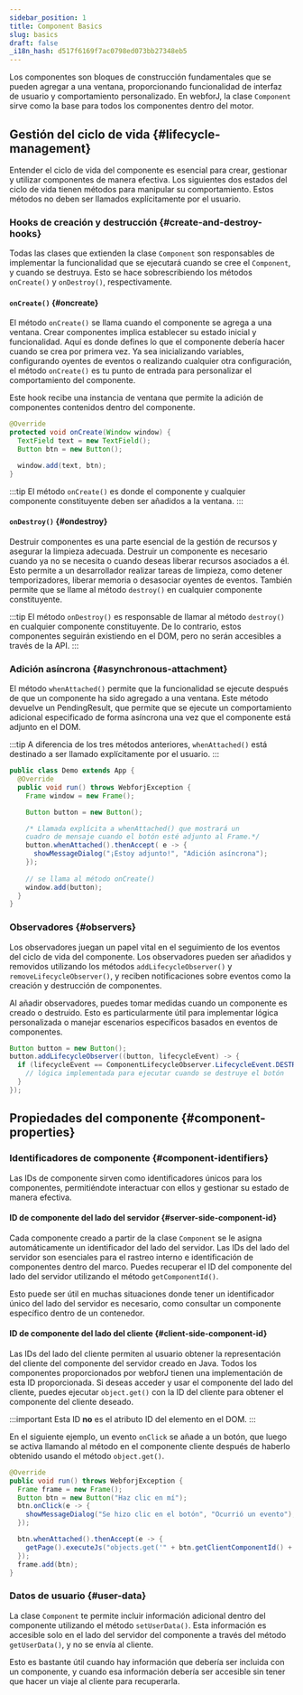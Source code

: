 ```yaml
---
sidebar_position: 1
title: Component Basics
slug: basics
draft: false
_i18n_hash: d517f6169f7ac0798ed073bb27348eb5
---
```

<DocChip chip='since' label='23.05' />
<JavadocLink type="foundation" location="com/webforj/component/Component" top='true'/>

Los componentes son bloques de construcción fundamentales que se pueden agregar a una ventana, proporcionando funcionalidad de interfaz de usuario y comportamiento personalizado. En webforJ, la clase `Component` sirve como la base para todos los componentes dentro del motor.

## Gestión del ciclo de vida {#lifecycle-management}

Entender el ciclo de vida del componente es esencial para crear, gestionar y utilizar componentes de manera efectiva. Los siguientes dos estados del ciclo de vida tienen métodos para manipular su comportamiento. Estos métodos no deben ser llamados explícitamente por el usuario.

### Hooks de creación y destrucción {#create-and-destroy-hooks}

Todas las clases que extienden la clase `Component` son responsables de implementar la funcionalidad que se ejecutará cuando se cree el `Component`, y cuando se destruya. Esto se hace sobrescribiendo los métodos `onCreate()` y `onDestroy()`, respectivamente.

#### `onCreate()` {#oncreate}

El método `onCreate()` se llama cuando el componente se agrega a una ventana. Crear componentes implica establecer su estado inicial y funcionalidad. Aquí es donde defines lo que el componente debería hacer cuando se crea por primera vez. Ya sea inicializando variables, configurando oyentes de eventos o realizando cualquier otra configuración, el método `onCreate()` es tu punto de entrada para personalizar el comportamiento del componente.

Este hook recibe una instancia de ventana que permite la adición de componentes contenidos dentro del componente.

```java
@Override
protected void onCreate(Window window) {
  TextField text = new TextField();
  Button btn = new Button();

  window.add(text, btn);
}
```

:::tip
El método `onCreate()` es donde el componente y cualquier componente constituyente deben ser añadidos a la ventana.
:::

#### `onDestroy()` {#ondestroy}

Destruir componentes es una parte esencial de la gestión de recursos y asegurar la limpieza adecuada. Destruir un componente es necesario cuando ya no se necesita o cuando deseas liberar recursos asociados a él. Esto permite a un desarrollador realizar tareas de limpieza, como detener temporizadores, liberar memoria o desasociar oyentes de eventos. También permite que se llame al método `destroy()` en cualquier componente constituyente.

:::tip
El método `onDestroy()` es responsable de llamar al método `destroy()` en cualquier componente constituyente. De lo contrario, estos componentes seguirán existiendo en el DOM, pero no serán accesibles a través de la API.
:::

### Adición asíncrona {#asynchronous-attachment}

El método `whenAttached()` permite que la funcionalidad se ejecute después de que un componente ha sido agregado a una ventana. Este método devuelve un <JavadocLink type="foundation" location="com/webforj/PendingResult" code='true'>PendingResult</JavadocLink>, que permite que se ejecute un comportamiento adicional especificado de forma asíncrona una vez que el componente está adjunto en el DOM.

:::tip
A diferencia de los tres métodos anteriores, `whenAttached()` está destinado a ser llamado explícitamente por el usuario.
:::

```java
public class Demo extends App {
  @Override
  public void run() throws WebforjException {
    Frame window = new Frame();

    Button button = new Button(); 

    /* Llamada explícita a whenAttached() que mostrará un 
    cuadro de mensaje cuando el botón esté adjunto al Frame.*/
    button.whenAttached().thenAccept( e -> {
      showMessageDialog("¡Estoy adjunto!", "Adición asíncrona");
    });
  
    // se llama al método onCreate()
    window.add(button); 
  }
}
```

### Observadores {#observers}

Los observadores juegan un papel vital en el seguimiento de los eventos del ciclo de vida del componente. Los observadores pueden ser añadidos y removidos utilizando los métodos `addLifecycleObserver()` y `removeLifecycleObserver()`, y reciben notificaciones sobre eventos como la creación y destrucción de componentes.

Al añadir observadores, puedes tomar medidas cuando un componente es creado o destruido. Esto es particularmente útil para implementar lógica personalizada o manejar escenarios específicos basados en eventos de componentes.

```java
Button button = new Button();
button.addLifecycleObserver((button, lifecycleEvent) -> {
  if (lifecycleEvent == ComponentLifecycleObserver.LifecycleEvent.DESTROY) {
    // lógica implementada para ejecutar cuando se destruye el botón
  }
});
```

## Propiedades del componente {#component-properties}

### Identificadores de componente {#component-identifiers}

Las IDs de componente sirven como identificadores únicos para los componentes, permitiéndote interactuar con ellos y gestionar su estado de manera efectiva.

#### ID de componente del lado del servidor {#server-side-component-id}

Cada componente creado a partir de la clase `Component` se le asigna automáticamente un identificador del lado del servidor. Las IDs del lado del servidor son esenciales para el rastreo interno e identificación de componentes dentro del marco. Puedes recuperar el ID del componente del lado del servidor utilizando el método `getComponentId()`.

Esto puede ser útil en muchas situaciones donde tener un identificador único del lado del servidor es necesario, como consultar un componente específico dentro de un contenedor.

#### ID de componente del lado del cliente {#client-side-component-id}

Las IDs del lado del cliente permiten al usuario obtener la representación del cliente del componente del servidor creado en Java. Todos los componentes proporcionados por webforJ tienen una implementación de esta ID proporcionada. Si deseas acceder y usar el componente del lado del cliente, puedes ejecutar `object.get()` con la ID del cliente para obtener el componente del cliente deseado.

:::important
Esta ID **no** es el atributo ID del elemento en el DOM.
:::

En el siguiente ejemplo, un evento `onClick` se añade a un botón, que luego se activa llamando al método en el componente cliente después de haberlo obtenido usando el método `object.get()`.

```java
@Override
public void run() throws WebforjException {
  Frame frame = new Frame();
  Button btn = new Button("Haz clic en mí");
  btn.onClick(e -> {
    showMessageDialog("Se hizo clic en el botón", "Ocurrió un evento");
  });

  btn.whenAttached().thenAccept(e -> {
    getPage().executeJs("objects.get('" + btn.getClientComponentId() + "').click()");
  });
  frame.add(btn);
}
```

### Datos de usuario {#user-data}

La clase `Component` te permite incluir información adicional dentro del componente utilizando el método `setUserData()`. Esta información es accesible solo en el lado del servidor del componente a través del método `getUserData()`, y no se envía al cliente.

Esto es bastante útil cuando hay información que debería ser incluida con un componente, y cuando esa información debería ser accesible sin tener que hacer un viaje al cliente para recuperarla.
